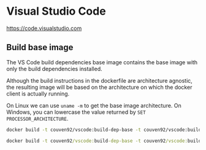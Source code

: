 # Visual Studio Code

https://code.visualstudio.com

## Build base image

The VS Code build dependencies base image contains the base image with only the 
build dependencies installed.

Although the build instructions in the dockerfile are architecture agnostic,
the resulting image will be based on the architecture on which the docker client
is actually running.

On Linux we can use `uname -m` to get the base image architecture. On Windows,
you can lowercase the value returned by `SET PROCESSOR_ARCHITECTURE`.

```bash
docker build -t couven92/vscode:build-dep-base -t couven92/vscode:build-dep-base-$(uname -m) -f vscode/debian-stretch.base.dockerfile .
```
```cmd
docker build -t couven92/vscode:build-dep-base -t couven92/vscode:build-dep-base-%PROCESSOR_ARCHITECTURE% -f vscode/debian-stretch.base.dockerfile .
```